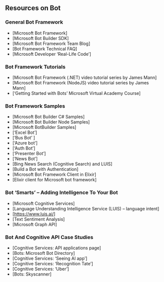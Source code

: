 ## Resources on Bot

### General Bot Framework
* [Microsoft Bot Framework]
* [Microsoft Bot Builder SDK]
* [Microsoft Bot Framework Team Blog]
* [Bot Framework Technical FAQ]
* [Microsoft Developer ‘Real-Life Code’]

### Bot Framework Tutorials
* [Microsoft Bot Framework (.NET) video tutorial series by James Mann]
* [Microsoft Bot Framework (NodeJS) video tutorial series by James Mann]
* [‘Getting Started with Bots’  Microsoft Virtual Academy Course]

### Bot Framework Samples
* [Microsoft Bot Builder C# Samples]
* [Microsoft Bot Builder Node Samples]
* [Microsoft BotBuilder Samples]
* [‘Excel Bot’]
* [‘Bus Bot’ ]
* [‘Azure bot’]
* [‘Auth Bot’]
* [‘Presenter Bot’]
* [‘News Bot’]
* [Bing News Search (Cognitive Search) and LUIS]
* [Build a Bot with Authentication]
* [Microsoft Bot Framework Client in Elixir]
* [Elixir client for Microsoft bot framework]

### Bot ‘Smarts’ – Adding Intelligence To Your Bot
* [Microsoft Cognitive Services]
* [Language Understanding Intelligence Service (LUIS) – language intent]
* [https://www.luis.ai/]
* [Text Sentiment Analysis]
* [Microsoft Graph API]

### Bot And Cognitive API Case Studies
* [Cognitive Services: API applications page]
* [Bots: Microsoft Bot Directory]
* [Cognitive Services: ‘Seeing AI app’]
* [Cognitive Services: ‘Recognition Tate’]
* [Cognitive Services: ‘Uber’]
* [Bots: Skyscanner]



